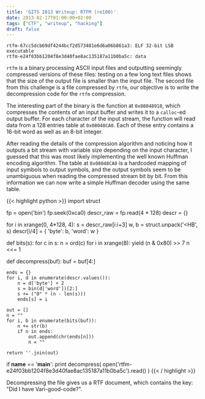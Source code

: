 ```yaml
---
title: 'GITS 2013 Writeup: RTFM (re100)'
date: 2013-02-17T01:00:00+02:00
tags: ["CTF", "writeup", "hacking"]
draft: false
---
```


```
rtfm-67cc5dcb69df4244bcf2d573481e6d6a06b861a3: ELF 32-bit LSB executable
rtfm-e24f03bb1204f8e3d40fae8ac135187a11b0ba5c: data
```

`rtfm` is a binary processing ASCII input files and outputting seemingly
compressed versions of these files: testing on a few long text files shows that
the size of the output file is smaller than the input file. The second file
from this challenge is a file compressed by `rtfm`, our objective is to write
the decompression code for the `rtfm` compression.

The interesting part of the binary is the function at `0x08048910`, which
compresses the contents of an input buffer and writes it to a `calloc`-ed
output buffer. For each character of the input stream, the function will read
data from a 128 entries table at `0x08048CA0`. Each of these entry contains a
16-bit word as well as an 8-bit integer.

<!--more-->

After reading the details of the compression algorithm and noticing how it
outputs a bit stream with variable size depending on the input character, I
guessed that this was most likely implementing the well known Huffman encoding
algorithm. The table at `0x08048CA0` is a hardcoded mapping of input symbols to
output symbols, and the output symbols seem to be unambiguous when reading the
compressed stream bit by bit. From this information we can now write a simple
Huffman decoder using the same table.

{{< highlight python >}}
import struct

fp = open('bin')
fp.seek(0xca0)
descr_raw = fp.read(4 * 128)
descr = {}

for i in xrange(0, 4*128, 4):
    s = descr_raw[i:i+3]
    w, b = struct.unpack('<HB', s)
    descr[i/4] = { 'byte': b, 'word': w }

def bits(s):
    for c in s:
        n = ord(c)
        for i in xrange(8):
            yield (n & 0x80) >> 7
            n <<= 1

def decompress(buf):
    buf = buf[4:]

    ends = {}
    for i, d in enumerate(descr.values()):
        n = d['byte'] + 2
        s = bin(d['word'])[2:]
        s += ("0" * (n - len(s)))
        ends[s] = i

    out = []
    n = ""
    for i, b in enumerate(bits(buf)):
        n += str(b)
        if n in ends:
            out.append(chr(ends[n]))
            n = ""

    return ''.join(out)

if __name__ == '__main__':
    print decompress(
        open('rtfm-e24f03bb1204f8e3d40fae8ac135187a11b0ba5c').read()
    )
{{< / highlight >}}

Decompressing the file gives us a RTF document, which contains the key: "Did I
have Vari-good-code?".
